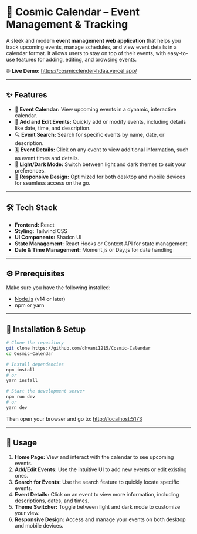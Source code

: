 # 📅 Cosmic Calendar – Event Management & Tracking

A sleek and modern **event management web application** that helps you track upcoming events, manage schedules, and view event details in a calendar format. It allows users to stay on top of their events, with easy-to-use features for adding, editing, and browsing events.

🌐 **Live Demo:** https://cosmicclender-hdaa.vercel.app/

---

## ✨ Features

- 📅 **Event Calendar:** View upcoming events in a dynamic, interactive calendar.
- 📝 **Add and Edit Events:** Quickly add or modify events, including details like date, time, and description.
- 🔍 **Event Search:** Search for specific events by name, date, or description.
- 🗓️ **Event Details:** Click on any event to view additional information, such as event times and details.
- 🌙 **Light/Dark Mode:** Switch between light and dark themes to suit your preferences.
- 📱 **Responsive Design:** Optimized for both desktop and mobile devices for seamless access on the go.

---

## 🛠️ Tech Stack

- **Frontend:** React
- **Styling:** Tailwind CSS
- **UI Components:** Shadcn UI
- **State Management:** React Hooks or Context API for state management
- **Date & Time Management:** Moment.js or Day.js for date handling

---

## ⚙️ Prerequisites

Make sure you have the following installed:

- [Node.js](https://nodejs.org/) (v14 or later)
- npm or yarn

---

## 🚀 Installation & Setup

```bash
# Clone the repository
git clone https://github.com/dhvani1215/Cosmic-Calendar
cd Cosmic-Calendar

# Install dependencies
npm install
# or
yarn install

# Start the development server
npm run dev
# or
yarn dev
```

Then open your browser and go to: [http://localhost:5173](http://localhost:5173)

---

## 🧭 Usage

1. **Home Page:** View and interact with the calendar to see upcoming events.
2. **Add/Edit Events:** Use the intuitive UI to add new events or edit existing ones.
3. **Search for Events:** Use the search feature to quickly locate specific events.
4. **Event Details:** Click on an event to view more information, including descriptions, dates, and times.
5. **Theme Switcher:** Toggle between light and dark mode to customize your view.
6. **Responsive Design:** Access and manage your events on both desktop and mobile devices.
